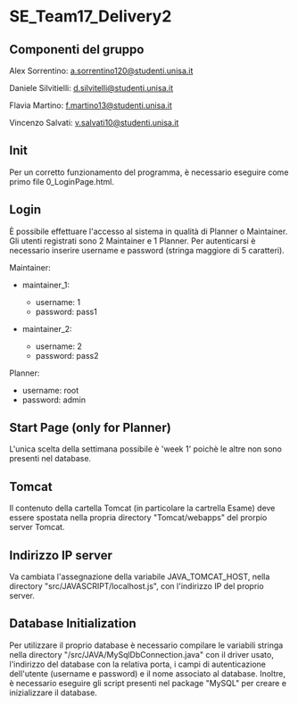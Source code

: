 # SE_Team17_Delivery2

## Componenti del gruppo
Alex Sorrentino: a.sorrentino120@studenti.unisa.it

Daniele Silvitielli: d.silvitelli@studenti.unisa.it

Flavia Martino: f.martino13@studenti.unisa.it

Vincenzo Salvati: v.salvati10@studenti.unisa.it

## Init

Per un corretto funzionamento del programma, è necessario eseguire come primo file 0_LoginPage.html.

## Login

È possibile effettuare l'accesso al sistema in qualità di Planner o Maintainer. 
Gli utenti registrati sono 2 Maintainer e 1 Planner. 
Per autenticarsi è necessario inserire username e password (stringa maggiore di 5 caratteri). 

Maintainer:
  - maintainer_1:
    - username: 1 
    - password: pass1

  - maintainer_2:
    - username: 2 
    - password: pass2

Planner:
  - username: root
  - password: admin

## Start Page (only for Planner)
L'unica scelta della settimana possibile è 'week 1' poichè le altre non sono presenti nel database.

## Tomcat

Il contenuto della cartella Tomcat (in particolare la cartrella Esame) deve essere spostata nella propria directory "Tomcat/webapps" del prorpio server Tomcat.

## Indirizzo IP server

Va cambiata l'assegnazione della variabile JAVA_TOMCAT_HOST, nella directory "src/JAVASCRIPT/localhost.js", con l'indirizzo IP del proprio server.

## Database Initialization

Per utilizzare il proprio database è necessario compilare le variabili stringa nella directory "/src/JAVA/MySqlDbConnection.java" con il driver usato, l'indirizzo del database con la relativa porta, i campi di autenticazione dell'utente (username e password) e il nome associato al database. 
Inoltre, è necessario eseguire gli script presenti nel package "MySQL" per creare e inizializzare il database.
